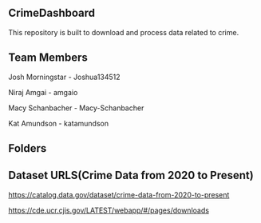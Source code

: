 ## CrimeDashboard
This repository is built to download and process data related to crime.

## Team Members
Josh Morningstar
    - Joshua134512

Niraj Amgai
    - amgaio

Macy Schanbacher
    - Macy-Schanbacher
    
Kat Amundson
    - katamundson

## Folders

## Dataset URLS(Crime Data from 2020 to Present)
https://catalog.data.gov/dataset/crime-data-from-2020-to-present

https://cde.ucr.cjis.gov/LATEST/webapp/#/pages/downloads
